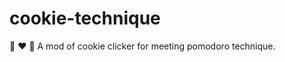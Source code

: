 # cookie-technique

:cookie: :heart: :tomato: A mod of cookie clicker for meeting pomodoro technique.
